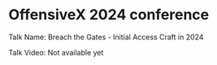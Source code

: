 # OffensiveX 2024 conference

Talk Name: Breach the Gates - Initial Access Craft in 2024

Talk Video: Not available yet
